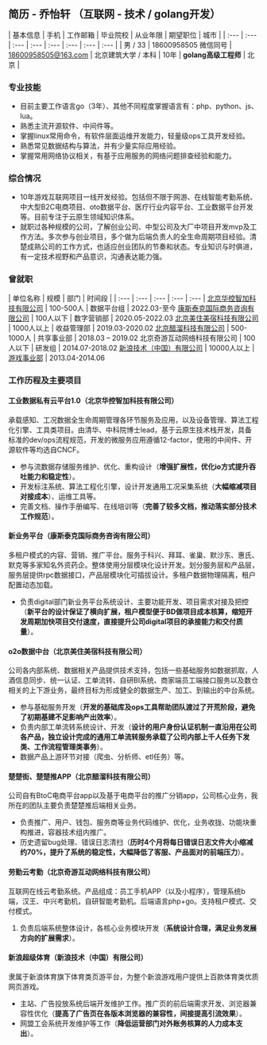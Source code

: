 ## 简历 - 乔怡轩 （互联网 - 技术 / golang开发）

| 基本信息 | 手机 | 工作邮箱 | 毕业院校 | 从业年限 | 期望职位 | 城市 |
| :--- | :--- | :--- | :--- | :--- | :--- | :--- | :--- |
| 男 / 33 | 18600958505 微信同号 | 18600958505@163.com | 北京建筑大学 / 本科 | 10年 | **golang高级工程师** | 北京 |

### 专业技能

- 目前主要工作语言go（3年）、其他不同程度掌握语言有：php、python、js、lua。
- 熟悉主流开源软件、中间件等。
- 掌握linux常用命令，有软件层面运维开发能力，轻量级ops工具开发经验。
- 熟悉常见数据结构与算法，并有少量实际应用经验。
- 掌握常用网络协议相关，有基于应用服务的网络问题排查经验和能力。

### 综合情况

- 10年游戏互联网项目一线开发经验。包括但不限于网游、在线智能考勤系统、中大型B2C电商项目、oto数据平台、医疗行业内容平台、工业数据平台开发等。目前专注于云原生领域知识体系。
- 就职过各种规模的公司，了解创业公司、中型公司及大厂中项目开发mvp及工作方法。多次参与创业项目，多个做为后端负责人的全生命周期项目经验。清楚成熟公司的工作方式，也适应创业团队的节奏和状态。专业知识与时俱进，有一定技术视野和产品意识，沟通表达能力强。

### 曾就职

| 单位名称 | 规模 | 部门 | 时间段 |
| :--- | :--- | :--- | :--- | :--- |
[北京华控智加科技有限公司](http://www.aithu.com/index) | 100-500人 | 数据平台组 | 2022.03-至今
[康斯泰克国际商务咨询有限公司](https://consultech.com.cn/) | 100人以下 | 数字营销部 | 2020.05-2022.03
[北京美住美宿科技有限公司](https://www.qinghotel.com/) | 1000人以上 | 收益管理部 | 2019.03-2020.02
[北京醋溜科技有限公司](https://baike.baidu.com/item/%E6%A5%9A%E6%A5%9A%E8%A1%97/2316984?fr=aladdin) | 500-1000人 | 共享事业部 | 2018.03 – 2019.02
北京奇游互动网络科技有限公司 | 100人以下 | 研发组 | 2014.07-2018.02
[新浪技术（中国）有限公司](https://www.sina.com.cn/) | 10000人以上 | [游戏事业部](https://games.sina.com.cn/) | 2013.04-2014.06

### 工作历程及主要项目

#### 工业数据私有云平台1.0（北京华控智加科技有限公司）
承载感知、工况数据全生命周期管理各环节服务及应用，以及设备管理、算法工程化引擎、工具类项目。由清华、中科院博士lead，基于云原生技术栈开发，具备标准的dev/ops流程规范，开发的微服务应用遵循12-factor，使用的中间件、开源软件等均选自CNCF。

- 参与流数据存储服务维护、优化、重构设计（**增强扩展性，优化io方式提升吞吐能力和稳定性**）。
- 开发标注系统、算法工程化引擎，设计开发通用工况采集系统（**大幅缩减项目对接成本**）、运维工具等。
- 完善文档、操作手册编写、在线培训等（**完善了较多文档，推动落实部分技术工作规范**）。

#### 新业务平台（康斯泰克国际商务咨询有限公司）
多租户模式的内容、营销、推广平台。服务于科兴、拜耳、雀巢、默沙东、惠氏、默克等多家知名外资药企。整体使用分层模块化设计开发。划分服务层和产品层，服务层提供rpc数据接口，产品层模块化可插拔设计。多租户数据物理隔离，租户配置动态加载。

- 负责digital部门新业务平台系统设计、主要功能开发、项目需求对接及把控（**新平台的设计保证了横向扩展，租户模型便于BD做项目成本核算，缩短开发周期加快项目交付速度，直接提升公司digital项目的承接能力和交付质量**）。

#### o2o数据中台（北京美住美宿科技有限公司）
公司各内部系统、数据相关产品提供技术支持，包括一些基础服务如数据抓取，人酒信息同步、统一认证、工单流转、自研BI系统、商家端员工端接口服务以及数仓相关的上下游业务，最终目标为形成健全的数据生产、加工、到输出的中台系统。

- 参与基础服务开发（**开发的基础库及ops工具帮助团队渡过了开荒阶段，避免了初期基建不足影响产出效率**）。
- 负责内部工单流转系统设计、开发（**设计的用户身份认证机制一直沿用在公司各产品，独立设计完成的通用工单流转服务承载了公司内部上千人任务下发类、工作流程管理类事务**）。
- 数据产品上游环节对接（爬虫、分析师、etl任务）等。

#### 楚楚街、楚楚推APP（北京醋溜科技有限公司）
公司自有BtoC电商平台app以及基于电商平台的推广分销app，公司核心业务，我所在的团队主要负责楚楚推后端相关业务。

- 负责推广、用户、钱包、服务商等业务代码维护、优化，业务收拢、功能块重构推进，容器技术组内推广。
- 历史遗留bug处理、错误日志清扫（**历时4个月将每日错误日志文件大小缩减约70%，提升了系统的稳定性，大幅降低了客服、产品面对的前端压力**）。

#### 劳勤云考勤（北京奇游互动网络科技有限公司）
互联网在线云考勤系统。产品组成：员工手机APP（以及小程序），管理系统b端，汉王、中兴考勤机，自研智能考勤机。后端语言php+go。支持租户模式、交付模式。

1. 负责后端系统整体设计，各核心业务模块开发（**系统设计合理，满足业务发展方向的扩展需求**）。

#### 新浪超级体育（新浪技术（中国）有限公司）
隶属于新浪体育旗下体育类页游平台，为整个新浪游戏用户提供上百款体育类优质网页游戏。

- 主站、广告投放系统后端开发维护工作。推广页的前后端需求开发、浏览器兼容性优化（**提高了广告页在各版本浏览器的兼容性，间接提高引流效果**）。
- 网盟工会系统开发维护等工作（**降低运营部门对外账务核算的人力成本支出**）。


